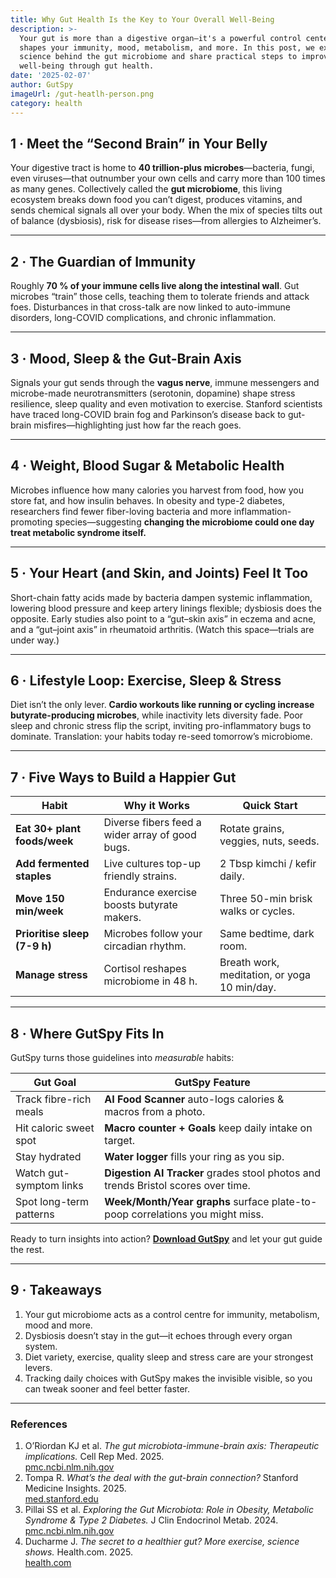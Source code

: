 ```yaml
---
title: Why Gut Health Is the Key to Your Overall Well-Being
description: >-
  Your gut is more than a digestive organ—it's a powerful control center that
  shapes your immunity, mood, metabolism, and more. In this post, we explore the
  science behind the gut microbiome and share practical steps to improve your
  well-being through gut health.
date: '2025-02-07'
author: GutSpy
imageUrl: /gut-heatlh-person.png
category: health
---
```


## 1 · Meet the “Second Brain” in Your Belly

Your digestive tract is home to **40 trillion-plus microbes**—bacteria, fungi, even viruses—that outnumber your own cells and carry more than 100 times as many genes. Collectively called the **gut microbiome**, this living ecosystem breaks down food you can’t digest, produces vitamins, and sends chemical signals all over your body. When the mix of species tilts out of balance (dysbiosis), risk for disease rises—from allergies to Alzheimer’s.

***

## 2 · The Guardian of Immunity

Roughly **70 % of your immune cells live along the intestinal wall**. Gut microbes “train” those cells, teaching them to tolerate friends and attack foes. Disturbances in that cross-talk are now linked to auto-immune disorders, long-COVID complications, and chronic inflammation.

***

## 3 · Mood, Sleep & the Gut-Brain Axis

Signals your gut sends through the **vagus nerve**, immune messengers and microbe-made neurotransmitters (serotonin, dopamine) shape stress resilience, sleep quality and even motivation to exercise. Stanford scientists have traced long-COVID brain fog and Parkinson’s disease back to gut-brain misfires—highlighting just how far the reach goes.

***

## 4 · Weight, Blood Sugar & Metabolic Health

Microbes influence how many calories you harvest from food, how you store fat, and how insulin behaves. In obesity and type-2 diabetes, researchers find fewer fiber-loving bacteria and more inflammation-promoting species—suggesting **changing the microbiome could one day treat metabolic syndrome itself.**

***

## 5 · Your Heart (and Skin, and Joints) Feel It Too

Short-chain fatty acids made by bacteria dampen systemic inflammation, lowering blood pressure and keep artery linings flexible; dysbiosis does the opposite. Early studies also point to a “gut–skin axis” in eczema and acne, and a “gut–joint axis” in rheumatoid arthritis. (Watch this space—trials are under way.)

***

## 6 · Lifestyle Loop: Exercise, Sleep & Stress

Diet isn’t the only lever. **Cardio workouts like running or cycling increase butyrate-producing microbes**, while inactivity lets diversity fade. Poor sleep and chronic stress flip the script, inviting pro-inflammatory bugs to dominate. Translation: your habits today re-seed tomorrow’s microbiome.

***

## 7 · Five Ways to Build a Happier Gut

| Habit                        | Why it Works                                    | Quick Start                                  |
| ---------------------------- | ----------------------------------------------- | -------------------------------------------- |
| **Eat 30+ plant foods/week** | Diverse fibers feed a wider array of good bugs. | Rotate grains, veggies, nuts, seeds.         |
| **Add fermented staples**    | Live cultures top-up friendly strains.          | 2 Tbsp kimchi / kefir daily.                 |
| **Move 150 min/week**        | Endurance exercise boosts butyrate makers.      | Three 50-min brisk walks or cycles.          |
| **Prioritise sleep (7-9 h)** | Microbes follow your circadian rhythm.          | Same bedtime, dark room.                     |
| **Manage stress**            | Cortisol reshapes microbiome in 48 h.           | Breath work, meditation, or yoga 10 min/day. |

***

## 8 · Where GutSpy Fits In

GutSpy turns those guidelines into *measurable* habits:

| Gut Goal                | GutSpy Feature                                                                    |
| ----------------------- | --------------------------------------------------------------------------------- |
| Track fibre-rich meals  | **AI Food Scanner** auto-logs calories & macros from a photo.                     |
| Hit caloric sweet spot  | **Macro counter + Goals** keep daily intake on target.                            |
| Stay hydrated           | **Water logger** fills your ring as you sip.                                      |
| Watch gut-symptom links | **Digestion AI Tracker** grades stool photos and trends Bristol scores over time. |
| Spot long-term patterns | **Week/Month/Year graphs** surface plate-to-poop correlations you might miss.     |

Ready to turn insights into action? **[Download GutSpy](https://apple.co/43azHhK)** and let your gut guide the rest.

***

## 9 · Takeaways

1. Your gut microbiome acts as a control centre for immunity, metabolism, mood and more.
2. Dysbiosis doesn’t stay in the gut—it echoes through every organ system.
3. Diet variety, exercise, quality sleep and stress care are your strongest levers.
4. Tracking daily choices with GutSpy makes the invisible visible, so you can tweak sooner and feel better faster.

***

### References

1. O’Riordan KJ et al. *The gut microbiota-immune-brain axis: Therapeutic implications.* Cell Rep Med. 2025.\
   [pmc.ncbi.nlm.nih.gov](https://pmc.ncbi.nlm.nih.gov/articles/PMC11970326/)
2. Tompa R. *What’s the deal with the gut-brain connection?* Stanford Medicine Insights. 2025.\
   [med.stanford.edu](https://med.stanford.edu/news/insights/2025/03/gut-brain-connection-long-covid-anxiety-parkinsons.html)
3. Pillai SS et al. *Exploring the Gut Microbiota: Role in Obesity, Metabolic Syndrome & Type 2 Diabetes.* J Clin Endocrinol Metab. 2024.\
   [pmc.ncbi.nlm.nih.gov](https://pmc.ncbi.nlm.nih.gov/articles/PMC11479700/)
4. Ducharme J. *The secret to a healthier gut? More exercise, science shows.* Health.com. 2025.\
   [health.com](https://www.health.com/exercise-gut-health-microbiome-research-11758399)
